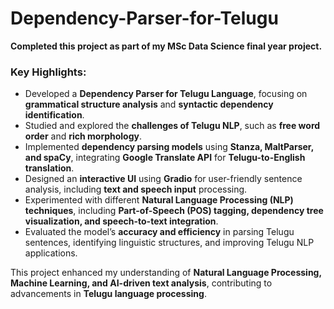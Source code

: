 # Dependency-Parser-for-Telugu

**Completed this project as part of my MSc Data Science final year project.**  

### **Key Highlights:**  
- Developed a **Dependency Parser for Telugu Language**, focusing on **grammatical structure analysis** and **syntactic dependency identification**.  
- Studied and explored the **challenges of Telugu NLP**, such as **free word order** and **rich morphology**.  
- Implemented **dependency parsing models** using **Stanza, MaltParser, and spaCy**, integrating **Google Translate API** for **Telugu-to-English translation**.  
- Designed an **interactive UI** using **Gradio** for user-friendly sentence analysis, including **text and speech input** processing.  
- Experimented with different **Natural Language Processing (NLP) techniques**, including **Part-of-Speech (POS) tagging, dependency tree visualization, and speech-to-text integration**.  
- Evaluated the model’s **accuracy and efficiency** in parsing Telugu sentences, identifying linguistic structures, and improving Telugu NLP applications.  

This project enhanced my understanding of **Natural Language Processing, Machine Learning, and AI-driven text analysis**, contributing to advancements in **Telugu language processing**. 
